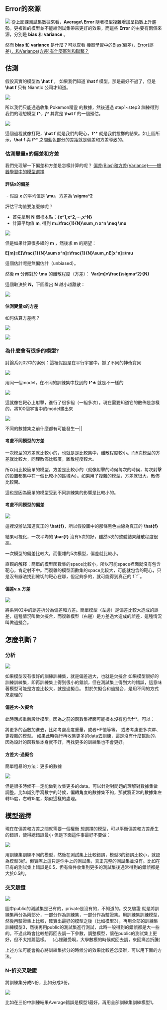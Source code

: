 ## Error的來源

![](res_chapter5-1.png)
從上節課測試集數據來看，**Average\ Error** 隨著模型複雜增加呈指數上升趨勢。更複雜的模型並不能給測試集帶來更好的效果，而這些 **Error** 的主要有兩個來源，分​​別是 **bias** 和 **variance** 。

然而 **bias** 和 **variance** 是什麼？可以查看 [機器學習中的Bias(偏差)，Error(誤差)，和Variance(方差)有什麼區別和聯繫？ ](https:__www.zhihu.com_question_27068705)

## 估測

假設真實的模型為 **\hat f** ， 如果我們知道 **\hat f** 模型，那是最好不過了，但是 **\hat f** 只有 Niamtic 公司才知道。

![](res_chapter5-2.png)

所以我們只能通過收集 Pokemon精靈 的數據，然後通過 step1~step3 訓練得到我們的理想模型 **f^***，**f^*** 其實是 **\hat f** 的一個預估。

![](res_chapter5-3.png)

這個過程就像打靶，**\hat f** 就是我們的靶心，**f^*** 就是我們投擲的結果。如上圖所示，**\hat f** 與 **f^*** 之間藍色部分的差距就是偏差和方差導致的。

### 估測變量x的偏差和方差


我們先理解一下偏差和方差是怎樣計算的呢？ [偏差(Bias)和方差(Variance)——機器學習中的模型選擇](https:__segmentfault.com_a_1190000016447144)

#### 評估x的偏差



 - 假設 **x** 的平均值是 **\mu**，方差為 **\sigma^2**

評估平均值要怎麼做呢？

- 首先拿到 **N** 個樣本點：**\{x^1,x^2,···,x^N\}**
- 計算平均值 **m**, 得到 **m=\frac{1}{N}\sum_n x^n \neq \mu**

![](res_chapter5-4.png)

但是如果計算很多組的 **m** ，然後求 **m** 的期望：

****E[m]=E[\frac{1}{N}\sum x^n]=\frac{1}{N}\sum_nE[x^n]=\mu****

這個估計呢是無偏估計（unbiased）。

然後 **m** 分佈對於 **\mu** 的離散程度（方差）：
****Var[m]=\frac{\sigma^2}{N}****

這個取決於 **N**，下圖看出 **N** 越小越離散：

![](res_chapter5-5.png)

#### 估測變量x的方差

如何估算方差呢？

![](res_chapter5-6.png)

![](res_chapter5-7.png)

### 為什麼會有很多的模型?

討論系列02中的案例：這裡假設是在平行宇宙中，抓了不同的神奇寶貝

![](res_chapter5-8.png)

用同一個model，在不同的訓練集中找到的 **f^∗** 就是不一樣的

![](res_chapter5-9.png)

這就像在靶心上射擊，進行了很多組（一組多次）。現在需要知道它的散佈是怎樣的，將100個宇宙中的model畫出來

![](res_chapter5-10.png)

不同的數據集之前什麼都有可能發生—||


#### 考慮不同模型的方差

一次模型的方差就比較小的，也就是是比較集中，離散程度較小。而5次模型的方差就比較大，同理散佈比較廣，離散程度較大。

所以用比較簡單的模型，方差是比較小的（就像射擊的時候每次的時候，每次射擊的設置都集中在一個比較小的區域內）。如果用了複雜的模型，方差就很大，散佈比較開。

這也是因為簡單的模型受到不同訓練集的影響是比較小的。

#### 考慮不同模型的偏差

![](res_chapter5-11.png)

這裡沒辦法知道真正的 **\hat{f}**，所以假設圖中的那條黑色曲線為真正的 **\hat{f}**

結果可視化，一次平均的 **\bar{f}** 沒有5次的好，雖然5次的整體結果離散程度很高。



一次模型的偏差比較大，而復雜的5次模型，偏差就比較小。

直觀的解釋：簡單的模型函數集的space比較小，所以可能space裡面就沒有包含靶心，肯定射不中。而復雜的模型函數集的space比較大，可能就包含的靶心，只是沒有辦法找到確切的靶心在哪，但足夠多的，就可能得到真正的 f¯f¯。


#### 偏差v.s.方差

![](res_chapter5-12.png)

將系列02中的誤差拆分為偏差和方差。簡單模型（左邊）是偏差比較大造成的誤差，這種情況叫做欠擬合，而復雜模型（右邊）是方差過大造成的誤差，這種情況叫做過擬合。

## 怎麼判斷？

### 分析

![](res_chapter5-13.png)

如果模型沒有很好的訓練訓練集，就是偏差過大，也就是欠擬合
如果模型很好的訓練訓練集，即再訓練集上得到很小的錯誤，但在測試集上得到大的錯誤，這意味著模型可能是方差比較大，就是過擬合。
對於欠擬合和過擬合，是用不同的方式來處理的

#### 偏差大-欠擬合

此時應該重新設計模型。因為之前的函數集裡面可能根本沒有包含**f^***。可以：


將更多的函數加進去，比如考慮高度重量，或者HP值等等。
或者考慮更多次冪、更複雜的模型。
如果此時強行再收集更多的data去訓練，這是沒有什麼幫助的，因為設計的函數集本身就不好，再找更多的訓練集也不會更好。

#### 方差大-過擬合

簡單粗暴的方法：更多的數據

![](res_chapter5-14.png)

但是很多時候不一定能做到收集更多的data。可以針對對問題的理解對數據集做調整。比如識別手寫數字的時候，偏轉角度的數據集不夠，那就將正常的數據集左轉15度，右轉15度，類似這樣的處理。

## 模型選擇



現在在偏差和方差之間就需要一個權衡
想選擇的模型，可以平衡偏差和方差產生的錯誤，使得總錯誤最小
但是下面這件事最好不要做：

![](res_chapter5-15.png)

用訓練集訓練不同的模型，然後在測試集上比較錯誤，模型3的錯誤比較小，就認為模型3好。但實際上這只是你手上的測試集，真正完整的測試集並沒有。比如在已有的測試集上錯誤是0.5，但有條件收集到更多的測試集後通常得到的錯誤都是大於0.5的。

### 交叉驗證

![](res_chapter5-16.png)

圖中public的測試集是已有的，private是沒有的，不知道的。交叉驗證 就是將訓練集再分為兩部分，一部分作為訓練集，一部分作為驗證集。用訓練集訓練模型，然後再驗證集上比較，確實出最好的模型之後（比如模型3），再用全部的訓練集訓練模型3，然後再用public的測試集進行測試，此時一般得到的錯誤都是大一些的。不過此時會比較想再回去調一下參數，調整模型，讓在public的測試集上更好，但不太推薦這樣。 （心裡難受啊，大學數模的時候就回去調，來回痛苦折騰）

上述方法可能會擔心將訓練集拆分的時候分的效果比較差怎麼辦，可以用下面的方法。

### N-折交叉驗證
將訓練集分成N份，比如分成3份。

![](res_chapter5-17.png)

比如在三份中訓練結果Average錯誤是模型1最好，再用全部訓練集訓練模型1。
